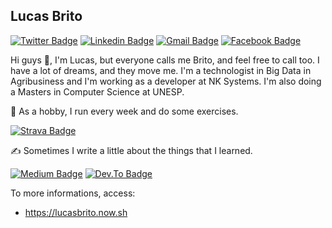 ## Lucas Brito

[![Twitter Badge](https://img.shields.io/badge/Twitter-@Lucs1590-red?style=flat-square&labelColor=gray&logo=twitter&logoColor=black&link=https://twitter.com/Lucs1590)](https://twitter.com/Lucs1590)
[![Linkedin Badge](https://img.shields.io/badge/Linkdin-Lucas%20Brito-red?style=flat-square&labelColor=gray&logo=Linkedin&logoColor=black&link=https://www.linkedin.com/in/lucas-brito100/)](https://www.linkedin.com/in/lucas-brito100/)
[![Gmail Badge](https://img.shields.io/badge/Mail-lucasbsilva29@gmail.com-red?style=flat-square&logo=Gmail&logoColor=black&link=mailto:lucasbsilva29@gmail.com)](mailto:lucasbsilva29@gmail.com)
[![Facebook Badge](https://img.shields.io/badge/Facebook-lucas.brito.100-red?style=flat-square&labelColor=gray&logo=facebook&logoColor=black&link=https://www.facebook.com/lucas.brito.100)](https://www.facebook.com/lucas.brito.100/) 

Hi guys 👋, I'm Lucas, but everyone calls me Brito, and feel free to call too. I have a lot of dreams, and they move me.
I'm a technologist in Big Data in Agribusiness and I'm working as a developer at NK Systems. I'm also doing a Masters in Computer Science at UNESP.

🏃 As a hobby, I run every week and do some exercises.

[![Strava Badge](https://img.shields.io/badge/Strava-Lucas%20Brito-red?style=flat-square&labelColor=gray&logo=strava&logoColor=black&link=http://strava.com/athletes/47005114)](http://strava.com/athletes/47005114) 

✍️ Sometimes I write a little about the things that I learned.

[![Medium Badge](https://img.shields.io/badge/Medium-@lucasbsilva29-red?style=flat-square&labelColor=gray&logo=medium&logoColor=black&link=https://medium.com/@lucasbsilva29)](https://medium.com/@lucasbsilva29) 
[![Dev.To Badge](https://img.shields.io/badge/Dev.to-@lucs1590-red?style=flat-square&labelColor=gray&logo=dev.to&logoColor=black&link=https://dev.to/lucs1590)](https://dev.to/lucs1590) 

To more informations, access:
 - https://lucasbrito.now.sh
